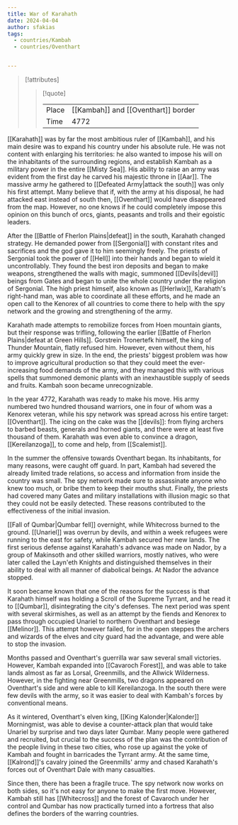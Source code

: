 ```yaml
---
title: War of Karahath
date: 2024-04-04
author: sfakias
tags:
  - countries/Kambah
  - countries/Oventhart


---
```

> [!attributes]
> 
> > [!quote]
> >
> > | | |
> > | --- | --- |
> > | Place | [[Kambah]] and [[Oventhart]] border |
> > | Time | 4772 |

[[Karahath]] was by far the most ambitious ruler of [[Kambah]], and his main desire was to expand his country under his absolute rule. He was not content with enlarging his territories: he also wanted to impose his will on the inhabitants of the surrounding regions, and establish Kambah as a military power in the entire [[Misty Sea]]. His ability to raise an army was evident from the first day he carved his majestic throne in [[Aar]]. The massive army he gathered to [[Defeated Army|attack the south]] was only his first attempt. Many believe that if, with the army at his disposal, he had attacked east instead of south then, [[Oventhart]] would have disappeared from the map. However, no one knows if he could completely impose this opinion on this bunch of orcs, giants, peasants and trolls and their egoistic leaders.

After the [[Battle of Fherlon Plains|defeat]] in the south, Karahath changed strategy. He demanded power from [[Sergonial]] with constant rites and sacrifices and the god gave it to him seemingly freely. The priests of Sergonial took the power of [[Hell]] into their hands and began to wield it uncontrollably. They found the best iron deposits and began to make weapons, strengthened the walls with magic, summoned [[Devils|devil]] beings from Gates and began to unite the whole country under the religion of Sergonial. The high priest himself, also known as [[Herlwix]], Karahath's right-hand man, was able to coordinate all these efforts, and he made an open call to the Kenorex of all countries to come there to help with the spy network and the growing and strengthening of the army.

Karahath made attempts to remobilize forces from Hoen mountain giants, but their response was trifling, following the earlier [[Battle of Fherlon Plains|defeat at Green Hills]]. Gorstrein Tronertefk himself, the king of Thunder Mountain, flatly refused him. However, even without them, his army quickly grew in size. In the end, the priests' biggest problem was how to improve agricultural production so that they could meet the ever-increasing food demands of the army, and they managed this with various spells that summoned demonic plants with an inexhaustible supply of seeds and fruits. Kambah soon became unrecognizable.

In the year 4772, Karahath was ready to make his move. His army numbered two hundred thousand warriors, one in four of whom was a Kenorex veteran, while his spy network was spread across his entire target: [[Oventhart]]. The icing on the cake was the [[devils]]: from flying archers to barbed beasts, generals and horned giants, and there were at least five thousand of them. Karahath was even able to convince a dragon, [[Kereilanzoga]], to come and help, from [[Scalemist]].

In the summer the offensive towards Oventhart began. Its inhabitants, for many reasons, were caught off guard. In part, Kambah had severed the already limited trade relations, so access and information from inside the country was small. The spy network made sure to assassinate anyone who knew too much, or bribe them to keep their mouths shut. Finally, the priests had covered many Gates and military installations with illusion magic so that they could not be easily detected. These reasons contributed to the effectiveness of the initial invasion.

[[Fall of Qumbar|Qumbar fell]] overnight, while Whitecross burned to the ground. [[Unariel]] was overrun by devils, and within a week refugees were running to the east for safety, while Kambah secured her new lands. The first serious defense against Karahath's advance was made on Nador, by a group of Makinsoth and other skilled warriors, mostly natives, who were later called the Layn'eth Knights and distinguished themselves in their ability to deal with all manner of diabolical beings. At Nador the advance stopped.

It soon became known that one of the reasons for the success is that Karahath himself was holding a Scroll of the Supreme Tyrrant, and he read it to [[Qumbar]], disintegrating the city's defenses. The next period was spent with several skirmishes, as well as an attempt by the fiends and Kenorex to pass through occupied Unariel to northern Oventhart and besiege [[Melinor]]. This attempt however failed, for in the open steppes the archers and wizards of the elves and city guard had the advantage, and were able to stop the invasion.

Months passed and Oventhart's guerrilla war saw several small victories. However, Kambah expanded into [[Cavaroch Forest]], and was able to take lands almost as far as Lorsal, Greenmills, and the Allwick Wilderness. However, in the fighting near Greenmills, two dragons appeared on Oventhart's side and were able to kill Kereilanzoga. In the south there were few devils with the army, so it was easier to deal with Kambah's forces by conventional means.

As it wintered, Oventhart's elven king, [[King Kalonder|Kalonder]] Morningmist, was able to devise a counter-attack plan that would take Unariel by surprise and two days later Qumbar. Many people were gathered and recruited, but crucial to the success of the plan was the contribution of the people living in these two cities, who rose up against the yoke of Kambah and fought in barricades the Tyrrant army. At the same time, [[Kalrond]]'s cavalry joined the Greenmills' army and chased Karahath's forces out of Oventhart Dale with many casualties.

Since then, there has been a fragile truce. The spy network now works on both sides, so it's not easy for anyone to make the first move. However, Kambah still has [[Whitecross]] and the forest of Cavaroch under her control and Qumbar has now practically turned into a fortress that also defines the borders of the warring countries.